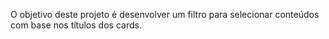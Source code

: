 O objetivo deste projeto é desenvolver um filtro para selecionar conteúdos com base nos títulos dos cards.